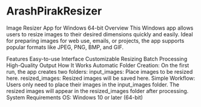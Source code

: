 # ArashPirakResizer
Image Resizer App for Windows 64-bit
Overview
This Windows app allows users to resize images to their desired dimensions quickly and easily. Ideal for preparing images for web use, emails, or projects, the app supports popular formats like JPEG, PNG, BMP, and GIF.

Features
Easy-to-use Interface
Customizable Resizing
Batch Processing
High-Quality Output
How It Works
Automatic Folder Creation: On the first run, the app creates two folders:
input_images: Place images to be resized here.
resized_images: Resized images will be saved here.
Simple Workflow: Users only need to place their images in the input_images folder. The resized images will appear in the resized_images folder after processing.
System Requirements
OS: Windows 10 or later (64-bit)
